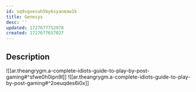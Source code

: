 ```yaml
---
id: xq9vgxesuh5by6syanmaw1k
title: Genesys
desc: ''
updated: 1727677752978
created: 1727677657027
---
```


## Description

![[ar.theangrygm.a-complete-idiots-guide-to-play-by-post-gaming#^sfwe0h0ipn9l]]
![[ar.theangrygm.a-complete-idiots-guide-to-play-by-post-gaming#^2oeuqdes6i0x]]
